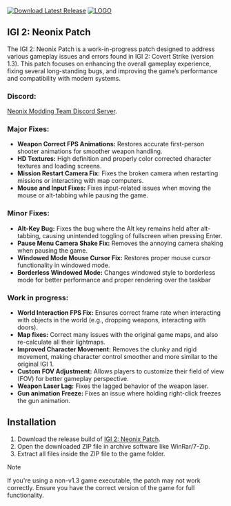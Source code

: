 [![Download Latest Release](https://img.shields.io/github/v/release/Sagatt/IGI2NeonixPatch?display_name=release&label=Download%20Latest%20Release&color=21ABC7)](https://github.com/Sagatt/IGI2NeonixPatch/releases)
[![LOGO](https://staticdelivery.nexusmods.com/mods/5664/images/8/8-1726626244-2078707165.png)](#)

## IGI 2: Neonix Patch

The IGI 2: Neonix Patch is a work-in-progress patch designed to address various gameplay issues and errors found in IGI 2: Covert Strike (version 1.3). This patch focuses on enhancing the overall gameplay experience, fixing several long-standing bugs, and improving the game’s performance and compatibility with modern systems.

### Discord:
[Neonix Modding Team Discord Server](https://discord.gg/GdXMbbVUcE).

### Major Fixes:

- **Weapon Correct FPS Animations:** Restores accurate first-person shooter animations for smoother weapon handling.
- **HD Textures:** High definition and properly color corrected character textures and loading screens.
- **Mission Restart Camera Fix:** Fixes the broken camera when restarting missions or interacting with map computers.
- **Mouse and Input Fixes:** Fixes input-related issues when moving the mouse or alt-tabbing while pausing the game.

### Minor Fixes:

- **Alt-Key Bug:** Fixes the bug where the Alt key remains held after alt-tabbing, causing unintended toggling of fullscreen when pressing Enter.
- **Pause Menu Camera Shake Fix:** Removes the annoying camera shaking when pausing the game.
- **Windowed Mode Mouse Cursor Fix:** Restores proper mouse cursor functionality in windowed mode.
- **Borderless Windowed Mode:** Changes windowed style to borderless mode for better performance and proper rendering over the taskbar

### Work in progress:

- **World Interaction FPS Fix:** Ensures correct frame rate when interacting with objects in the world (e.g., dropping weapons, interacting with doors).
- **Map fixes:** Correct many issues with the original game maps, and also re-calculate all their lightmaps.
- **Improved Character Movement:** Removes the clunky and rigid movement, making character control smoother and more similar to the original IGI 1.
- **Custom FOV Adjustment:** Allows players to customize their field of view (FOV) for better gameplay perspective.
- **Weapon Laser Lag:** Fixes the lagged behavior of the weapon laser.
- **Gun animation Freeze:** Fixes an issue where holding right-click freezes the gun animation.

## Installation
1. Download the release build of [IGI 2: Neonix Patch](https://github.com/Sagatt/IGI2NeonixPatch/releases).
2. Open the downloaded ZIP file in archive software like WinRar/7-Zip.
3. Extract all files inside the ZIP file to the game folder.

> [!NOTE]  
> If you're using a non-v1.3 game executable, the patch may not work correctly. Ensure you have the correct version of the game for full functionality.
